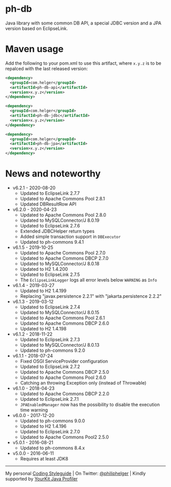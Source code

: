 # ph-db

Java library with some common DB API, a special JDBC version and a JPA version based on EclipseLink.

# Maven usage

Add the following to your pom.xml to use this artifact, where `x.y.z` is to be repalced with the last released version:

```xml
<dependency>
  <groupId>com.helger</groupId>
  <artifactId>ph-db-api</artifactId>
  <version>x.y.z</version>
</dependency>
```

```xml
<dependency>
  <groupId>com.helger</groupId>
  <artifactId>ph-db-jdbc</artifactId>
  <version>x.y.z</version>
</dependency>
```

```xml
<dependency>
  <groupId>com.helger</groupId>
  <artifactId>ph-db-jpa</artifactId>
  <version>x.y.z</version>
</dependency>
```

# News and noteworthy

* v6.2.1 - 2020-08-20
    * Updated to EclipseLink 2.7.7
    * Updated to Apache Commons Pool 2.8.1
    * Updated DBResultRow API
* v6.2.0 - 2020-04-23
    * Updated to Apache Commons Pool 2.8.0
    * Updated to MySQLConnector/J 8.0.19
    * Updated to EclipseLink 2.7.6
    * Extended JDBCHelper return types
    * Added simple transaction support in `DBExecutor`
    * Updated to ph-commons 9.4.1
* v6.1.5 - 2019-10-25
    * Updated to Apache Commons Pool 2.7.0
    * Updated to Apache Commons DBCP 2.7.0
    * Updated to MySQLConnector/J 8.0.18
    * Updated to H2 1.4.200
    * Updated to EclipseLink 2.7.5
    * The `EclipseLinkLogger` logs all error levels below `WARNING` as `Info`
* v6.1.4 - 2019-03-27
    * Updated to H2 1.4.199
    * Replacing "javax.persistence 2.2.1" with "jakarta.persistence 2.2.2"
* v6.1.3 - 2019-03-12
    * Updated to EclipseLink 2.7.4
    * Updated to MySQLConnector/J 8.0.15
    * Updated to Apache Commons Pool 2.6.1
    * Updated to Apache Commons DBCP 2.6.0
    * Updated to H2 1.4.198
* v6.1.2 - 2018-11-22
    * Updated to EclipseLink 2.7.3
    * Updated to MySQLConnector/J 8.0.13
    * Updated to ph-commons 9.2.0
* v6.1.1 - 2018-07-24
    * Fixed OSGI ServiceProvider configuration
    * Updated to EclipseLink 2.7.2
    * Updated to Apache Commons DBCP 2.5.0
    * Updated to Apache Commons Pool 2.6.0
    * Catching an throwing Exception only (instead of Throwable)
* v6.1.0 - 2018-04-23
    * Updated to Apache Commons DBCP 2.2.0
    * Updated to EclipseLink 2.7.1
    * `JPAEnabledManager` now has the possibility to disable the execution time warning
* v6.0.0 - 2017-12-20
    * Updated to ph-commons 9.0.0
    * Updated to H2 1.4.196
    * Updated to EclipseLink 2.7.0
    * Updated to Apache Commons Pool2 2.5.0
* v5.0.1 - 2016-08-21
    * Updated to ph-commons 8.4.x
* v5.0.0 - 2016-06-11
    * Requires at least JDK8

---

My personal [Coding Styleguide](https://github.com/phax/meta/blob/master/CodingStyleguide.md) |
On Twitter: <a href="https://twitter.com/philiphelger">@philiphelger</a> |
Kindly supported by [YourKit Java Profiler](https://www.yourkit.com)